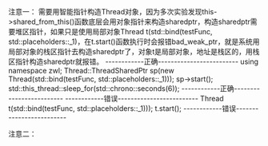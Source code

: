 注意一：
需要用智能指针构造Thread对象，因为多次实验发现this->shared_from_this()函数底层会用对象指针来构造sharedptr，构造sharedptr需要堆区指针，如果只是使用局部对象Thread t(std::bind(testFunc, std::placeholders::_1)，在t.start()函数执行时会报错bad_weak_ptr，就是系统用局部对象的栈区指针去构造sharedptr了，对象t是局部对象，地址是栈区的，用栈区指针构造sharedptr就报错。
------------正确-------------------------
    using namespace zwl;
    Thread::ThreadSharedPtr sp(new Thread(std::bind(testFunc, std::placeholders::_1)));
    sp->start();
    std::this_thread::sleep_for(std::chrono::seconds(6));
------------正确-------------------------
------------错误-------------------------
 Thread t(std::bind(testFunc, std::placeholders::_1)));
 t.start();
------------错误-------------------------

注意二：
    